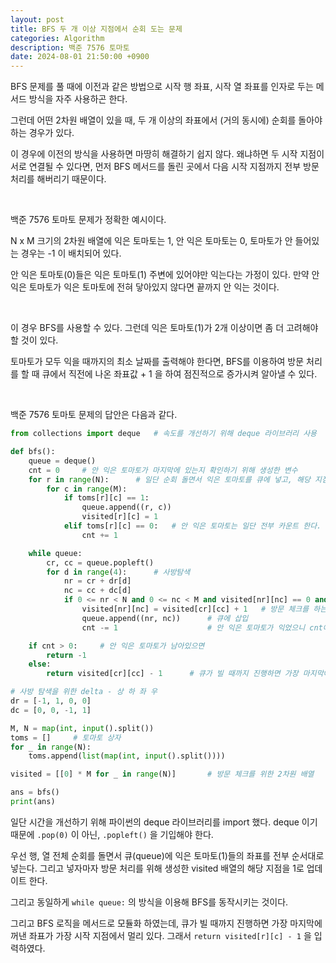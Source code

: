 ```yaml
---
layout: post
title: BFS 두 개 이상 지점에서 순회 도는 문제
categories: Algorithm
description: 백준 7576 토마토
date: 2024-08-01 21:50:00 +0900
---
```

BFS 문제를 풀 때에 이전과 같은 방법으로 시작 행 좌표, 시작 열 좌표를 인자로 두는 메서드 방식을 자주 사용하곤 한다.

그런데 어떤 2차원 배열이 있을 때, 두 개 이상의 좌표에서 (거의 동시에) 순회를 돌아야 하는 경우가 있다.

이 경우에 이전의 방식을 사용하면 마땅히 해결하기 쉽지 않다. 왜냐하면 두 시작 지점이 서로 연결될 수 있다면, 먼저 BFS 메서드를 돌린 곳에서 다음 시작 지점까지 전부 방문 처리를 해버리기 때문이다.

<br>

백준 7576 토마토 문제가 정확한 예시이다.

N x M 크기의 2차원 배열에 익은 토마토는 1, 안 익은 토마토는 0, 토마토가 안 들어있는 경우는 -1 이 배치되어 있다.

안 익은 토마토(0)들은 익은 토마토(1) 주변에 있어야만 익는다는 가정이 있다. 만약 안 익은 토마토가 익은 토마토에 전혀 닿아있지 않다면 끝까지 안 익는 것이다.

<br>

이 경우 BFS를 사용할 수 있다. 그런데 익은 토마토(1)가 2개 이상이면 좀 더 고려해야할 것이 있다.

토마토가 모두 익을 때까지의 최소 날짜를 출력해야 한다면, BFS를 이용하여 방문 처리를 할 때 큐에서 직전에 나온 좌표값 + 1 을 하여 점진적으로 증가시켜 알아낼 수 있다.

<br>

백준 7576 토마토 문제의 답안은 다음과 같다.

```python
from collections import deque   # 속도를 개선하기 위해 deque 라이브러리 사용

def bfs():
    queue = deque()
    cnt = 0     # 안 익은 토마토가 마지막에 있는지 확인하기 위해 생성한 변수
    for r in range(N):      # 일단 순회 돌면서 익은 토마토를 큐에 넣고, 해당 지점을 방문 체크한다.
        for c in range(M):
            if toms[r][c] == 1:
                queue.append((r, c))
                visited[r][c] = 1
            elif toms[r][c] == 0:   # 안 익은 토마토는 일단 전부 카운트 한다.
                cnt += 1

    while queue:
        cr, cc = queue.popleft()
        for d in range(4):      # 사방탐색
            nr = cr + dr[d]
            nc = cc + dc[d]
            if 0 <= nr < N and 0 <= nc < M and visited[nr][nc] == 0 and toms[nr][nc] == 0:      # 경계 안 벗어나고, 방문 안 했고, 안 익은 토마토의 경우
                visited[nr][nc] = visited[cr][cc] + 1   # 방문 체크를 하는데, '최소 거리'를 구하는 것이기 때문에 이렇게 설정
                queue.append((nr, nc))      # 큐에 삽입
                cnt -= 1                    # 안 익은 토마토가 익었으니 cnt에서 1을 뺀다.

    if cnt > 0:     # 안 익은 토마토가 남아있으면
        return -1   
    else:
        return visited[cr][cc] - 1      # 큐가 빌 때까지 진행하면 가장 마지막에 꺼낸 좌표가 가장 멀리 있다.

# 사방 탐색을 위한 delta - 상 하 좌 우
dr = [-1, 1, 0, 0]
dc = [0, 0, -1, 1]

M, N = map(int, input().split())
toms = []     # 토마토 상자
for _ in range(N):
    toms.append(list(map(int, input().split())))

visited = [[0] * M for _ in range(N)]       # 방문 체크를 위한 2차원 배열

ans = bfs()
print(ans)
```

일단 시간을 개선하기 위해 파이썬의 deque 라이브러리를 import 했다. deque 이기 때문에 ```.pop(0)``` 이 아닌, ```.popleft()``` 을 기입해야 한다.

우선 행, 열 전체 순회를 돌면서 큐(queue)에 익은 토마토(1)들의 좌표를 전부 순서대로 넣는다. 그리고 넣자마자 방문 처리를 위해 생성한 visited 배열의 해당 지점을 1로 업데이트 한다.

그리고 동일하게 ```while queue:``` 의 방식을 이용해 BFS를 동작시키는 것이다.

그리고 BFS 로직을 메서드로 모듈화 하였는데, 큐가 빌 때까지 진행하면 가장 마지막에 꺼낸 좌표가 가장 시작 지점에서 멀리 있다. 그래서 ```return visited[r][c] - 1``` 을 입력하였다. 